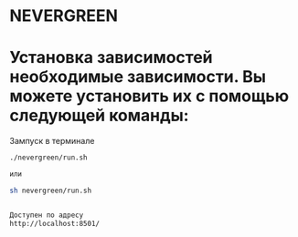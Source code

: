 # NEVERGREEN

# Установка зависимостей необходимые зависимости. Вы можете установить их с помощью следующей команды:

Зампуск в терминале 
```bash
./nevergreen/run.sh

или 

sh nevergreen/run.sh


Доступен по адресу
http://localhost:8501/